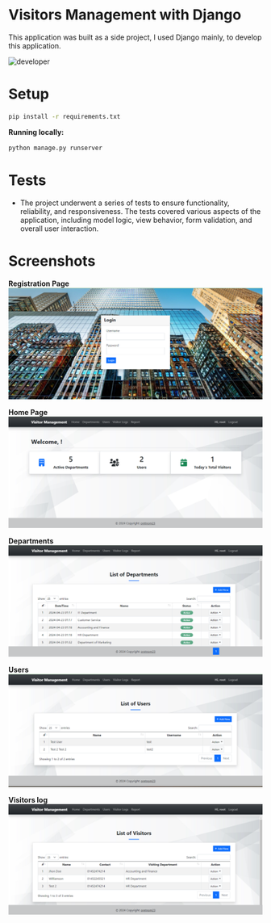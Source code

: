 # Visitors Management with Django
This application was built as a side project, I used Django mainly, to develop this application.


![developer](https://img.shields.io/badge/Developed%20By%20%3A-Inzamamul%20Haque%20Ashique-red)

# Setup

```bash
pip install -r requirements.txt
```

**Running locally:**

```bash
python manage.py runserver
```

# Tests
- The project underwent a series of tests to ensure functionality, reliability, and responsiveness. The tests covered various aspects of the application, including model logic, view behavior, form validation, and overall user interaction.

# Screenshots 

**Registration Page**
![login page](https://github.com/ExpoPythonist/visitors/blob/master/static/image/Login.png)

**Home Page**
![home page](https://github.com/ExpoPythonist/visitors/blob/master/static/image/Home.png)

**Departments**
![departments](https://github.com/ExpoPythonist/visitors/blob/master/static/image/Departments.png)

**Users**
![users](https://github.com/ExpoPythonist/visitors/blob/master/static/image/Users.png)

**Visitors log**
![visitors log](https://github.com/ExpoPythonist/visitors/blob/master/static/image/Visiotrs_log.png)
